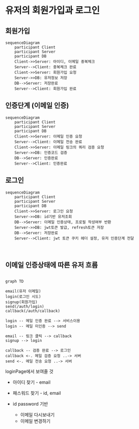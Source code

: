 # 유저의 회원가입과 로그인

## 회원가입

```mermaid
sequenceDiagram
    participant Client
    participant Server
    participant DB
    Client->>Server: 아이디, 이메일 중복체크
    Server-->Client: 중복체크 완료
    Client->>Server: 회원가입 요청
    Server->>DB: 유저정보 저장
    DB-->Server: 저장완료
    Server-->Client: 회원가입 완료
```

## 인증단계 (이메일 인증)

```mermaid
sequenceDiagram
    participant Client
    participant Server
    participant DB
    Client->>Server: 이메일 인증 요청
    Server-->Client: 이메일 전송 완료
    Client->>Server: 이메일 링크의 쿼리 검증 요청
    Server->>DB: 인증코드 검증
    DB-->Server: 인증완료
    Server-->Client: 인증완료
```

## 로그인

```mermaid
sequenceDiagram
    participant Client
    participant Server
    participant DB
    Client->>Server: 로그인 요청
    Server->>DB: id기반 유저조회
    DB-->Server: 이메일 인증상태, 프로필 작성여부 반환
    Server->>DB: jwt토큰 발급, refresh토큰 저장
    DB-->Server: 저장완료
    Server-->Client: jwt 토큰 쿠키 헤더 설정, 유저 인증단계 전달
```

<br>

## 이메일 인증상태에 따른 유저 흐름

```mermaid

graph TD

email(유저 이메일)
login(로그인 시도)
signup(회원가입)
send(/auth/login)
callback(/auth/callback)

login -- 메일 인증 완료 --> 서비스이용
login -- 메일 미인증 --> send

email -- 링크 클릭 --> callback
signup --> login

callback -- 검증 완료 --> 로그인
callback <-. 메일 검증 요청 ..-> 서버
send <-. 메일 전송 요청 ..-> 서버

```

loginPage에서 보여줄 것

- 아이디 찾기 - email
- 패스워드 찾기 - id, email

- id password 기반
    - 이메일 다시보내기
    - 이메일 변경하기
